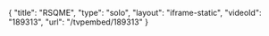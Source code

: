 {
    "title": "RSQME",
    "type": "solo",
    "layout": "iframe-static",
    "videoId": "189313",
    "url": "\/tvpembed\/189313"
}